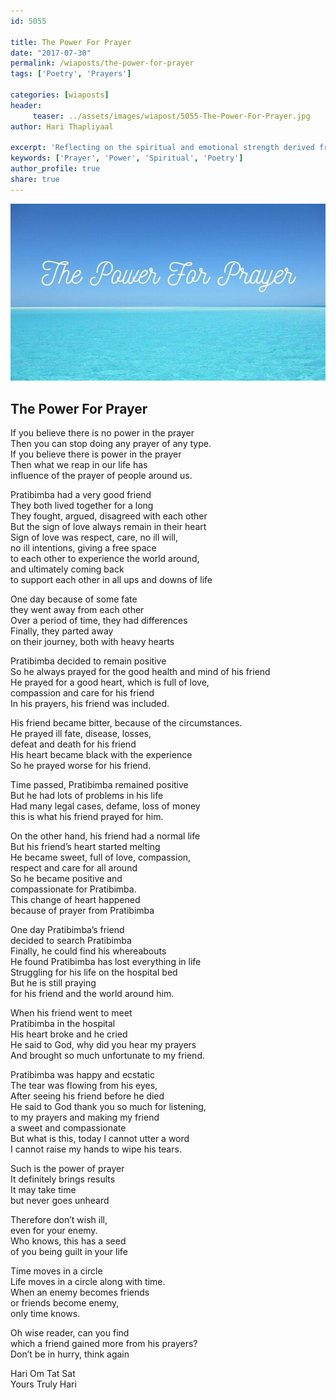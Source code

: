 ```yaml
--- 
id: 5055

title: The Power For Prayer
date: "2017-07-30"
permalink: /wiaposts/the-power-for-prayer
tags: ['Poetry', 'Prayers']    

categories: [wiaposts] 
header:
     teaser: ../assets/images/wiapost/5055-The-Power-For-Prayer.jpg
author: Hari Thapliyaal 

excerpt: 'Reflecting on the spiritual and emotional strength derived from prayer.' 
keywords: ['Prayer', 'Power', 'Spiritual', 'Poetry']
author_profile: true 
share: true 
---
```


![The Power For Prayer](../assets/images/wiapost/5055-The-Power-For-Prayer.jpg)     
   
## The Power For Prayer      
     
If you believe there is no power in the prayer     
Then you can stop doing any prayer of any type.     
If you believe there is power in the prayer     
Then what we reap in our life has     
influence of the prayer of people around us.    
    
Pratibimba had a very good friend     
They both lived together for a long     
They fought, argued, disagreed with each other     
But the sign of love always remain in their heart     
Sign of love was respect, care, no ill will,     
no ill intentions, giving a free space     
to each other to experience the world around,     
and ultimately coming back     
to support each other in all ups and downs of life    
    
One day because of some fate     
they went away from each other     
Over a period of time, they had differences     
Finally, they parted away     
on their journey, both with heavy hearts    
    
Pratibimba decided to remain positive     
So he always prayed for the good health and mind of his friend     
He prayed for a good heart, which is full of love,     
compassion and care for his friend     
In his prayers, his friend was included.    
    
His friend became bitter, because of the circumstances.     
He prayed ill fate, disease, losses,     
defeat and death for his friend     
His heart became black with the experience     
So he prayed worse for his friend.    
    
Time passed, Pratibimba remained positive     
But he had lots of problems in his life     
Had many legal cases, defame, loss of money     
this is what his friend prayed for him.    
    
On the other hand, his friend had a normal life     
But his friend’s heart started melting     
He became sweet, full of love, compassion,     
respect and care for all around     
So he became positive and     
compassionate for Pratibimba.     
This change of heart happened     
because of prayer from Pratibimba    
    
One day Pratibimba’s friend     
decided to search Pratibimba     
Finally, he could find his whereabouts     
He found Pratibimba has lost everything in life     
Struggling for his life on the hospital bed     
But he is still praying     
for his friend and the world around him.    
    
When his friend went to meet     
Pratibimba in the hospital     
His heart broke and he cried     
He said to God, why did you hear my prayers     
And brought so much unfortunate to my friend.    
    
Pratibimba was happy and ecstatic     
The tear was flowing from his eyes,     
After seeing his friend before he died     
He said to God thank you so much for listening,     
to my prayers and making my friend     
a sweet and compassionate     
But what is this, today I cannot utter a word     
I cannot raise my hands to wipe his tears.    
    
Such is the power of prayer     
It definitely brings results     
It may take time     
but never goes unheard    
    
Therefore don’t wish ill,     
even for your enemy.     
Who knows, this has a seed     
of you being guilt in your life    
    
Time moves in a circle     
Life moves in a circle along with time.     
When an enemy becomes friends     
or friends become enemy,     
only time knows.    
    
Oh wise reader, can you find     
which a friend gained more from his prayers?     
Don’t be in hurry, think again    
    
Hari Om Tat Sat     
Yours Truly Hari    
